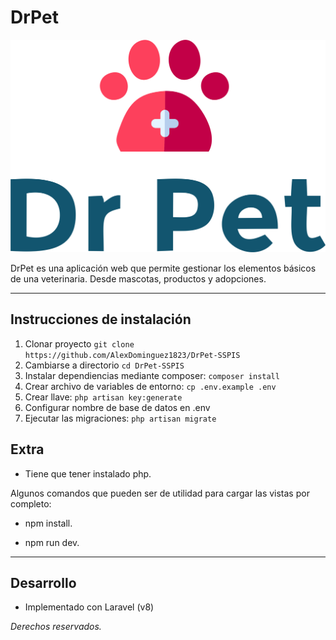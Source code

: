 # DrPet 

![](public/img/DrPetLogo.png)

DrPet es una aplicación web que permite gestionar los elementos básicos de una veterinaria. Desde mascotas, productos y adopciones.

---
## Instrucciones de instalación 

1. Clonar proyecto `git clone https://github.com/AlexDominguez1823/DrPet-SSPIS`
2. Cambiarse a directorio `cd DrPet-SSPIS` 
3. Instalar dependiencias mediante composer: `composer install`
4. Crear archivo de variables de entorno: `cp .env.example .env`
5. Crear llave: `php artisan key:generate`
6. Configurar nombre de base de datos en .env
7. Ejecutar las migraciones: `php artisan migrate`


## Extra

- Tiene que tener instalado php.

Algunos comandos que pueden ser de utilidad para cargar las vistas por completo:
- npm install.

- npm run dev.

---

## Desarrollo
- Implementado con Laravel (v8)

*Derechos reservados.*
